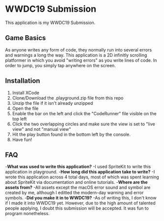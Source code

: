# WWDC19 Submission
This application is my WWDC19 Submission.
## Game Basics
As anyone writes any form of code, they normally run into several errors and warnings a long the way. This application is a 2D infinitly scrolling platformer in which you avoid "writing errors" as you write lines of code. In order to jump, you simply tap anywhere on the screen.
## Installation
1. Install XCode
2. Clone/Download the .playground.zip file from this repo
3. Unzip the file if it isn't already unzipped
4. Open the file
5. Enable the bar on the left and click the "CodeRunner" file visible on the top left
6. Click the two overlapping circles and make sure the view is set to "live view" and not "manual view"
7. Hit the play button found in the bottom left by the console.
8. Have fun!
## FAQ
-**What was used to write this application?**
  -I used SpriteKit to write this application in playground.
-**How long did this application take to write?**
  -I wrote this application across 4 total days, most of which was spent learning about SpriteKit via documentation and online tutorials.
-**Where are the assets from?**
  -All assets except the macOS error sound and symbol are created by me, although I editted the modern-day warning and error symbols.
-**Did you make it in to WWDC19?**
  -As of writing this, I don't know if I made it into WWDC19 yet. However, due to the high amount of talented people applying,    I doubt this submission will be accepted. It was fun to program nonetheless.


